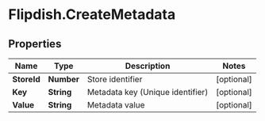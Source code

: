 # Flipdish.CreateMetadata

## Properties

Name | Type | Description | Notes
------------ | ------------- | ------------- | -------------
**StoreId** | **Number** | Store identifier | [optional] 
**Key** | **String** | Metadata key (Unique identifier) | [optional] 
**Value** | **String** | Metadata value | [optional] 


